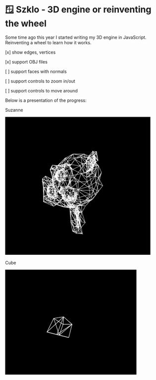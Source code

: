 # 🪟 Szklo - 3D engine or reinventing the wheel

Some time ago this year I started writing my 3D engine in JavaScript. Reinventing a wheel to learn how it works.

[x] show edges, vertices

[x] support OBJ files

[ ] support faces with normals

[ ] support controls to zoom in/out

[ ] support controls to move around

Below is a presentation of the progress:

Suzanne

![Suzanne gif](images/monkey.gif)

Cube

![cube spin](images/cube.gif)
